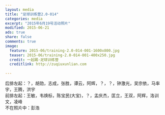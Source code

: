 ```yaml
---
layout: media
title: "足球训练营2.0-014"
categories: media
excerpt: "2015年6月19号活动照片"
modified: 2015-06-21
ads: true
share: false
comments: true
image:
  feature: 2015-06/training-2.0-014-001-1600x800.jpg
  teaser: 2015-06/training-2.0-014-001-400x250.jpg
  credit: 一起踢·足球训练营
  creditlink: http://zuqiuxunlian.com
  
---
```


后排左起：？，胡勋，志成，张胜，谭云，阿辉，？，？，钟激光，吴宗依，马率宇，王腾，洪宇         
前排左起：王敏，韦焕标，陈宝民(大宝)，？，孟庆杰，匡立，王双，阿辉，洛训文，凌峰      
不在照片中：彭浩  